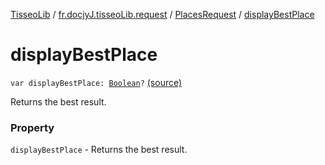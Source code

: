 [TisseoLib](../../index.md) / [fr.docjyJ.tisseoLib.request](../index.md) / [PlacesRequest](index.md) / [displayBestPlace](./display-best-place.md)

# displayBestPlace

`var displayBestPlace: `[`Boolean`](https://kotlinlang.org/api/latest/jvm/stdlib/kotlin/-boolean/index.html)`?` [(source)](https://github.com/docjyj/tisseoLib/tree/master/src/main/kotlin/fr/docjyJ/tisseoLib/request/PlacesRequest.kt#L44)

Returns the best result.

### Property

`displayBestPlace` - Returns the best result.
